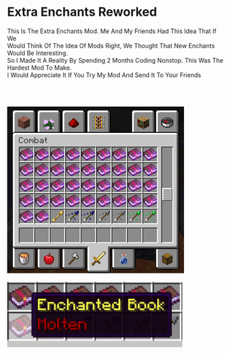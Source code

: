 # Extra Enchants Reworked

<p>This Is The Extra Enchants Mod. Me And My Friends Had This Idea That If We<br /> Would Think Of The Idea Of Mods Right, We Thought That New Enchants Would Be Interesting.<br /> So I Made It A Reality By Spending 2 Months Coding Nonstop. This Was The Hardest Mod To Make. <br /> I Would Appreciate It If You Try My Mod And Send It To Your Friends</p>
<p><br /> <br /> <br /> <img src="https://github.com/2DSNerd/2DSNerd.github.io/blob/main/INV%20OF%20BOOKS.png?raw=true" alt="You Shouldnt See THis" /> <br /> <br /> <img src="https://github.com/2DSNerd/2DSNerd.github.io/blob/main/Book%20NAMME.png?raw=trueraw=true" alt="You Shouldnt See THis" width="408" height="152" /></p>
